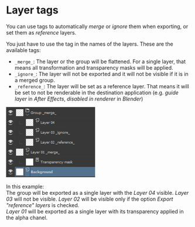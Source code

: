 # Layer tags

You can use tags to automatically *merge* or *ignore* them when exporting, or set them as *reference* layers.

You just have to use the tag in the names of the layers. These are the available tags:

- `_merge_`: The layer or the group will be flattened. For a single layer, that means all transformation and transparency masks will be applied.
- `_ignore_`: The layer will not be exported and it will not be visible if it is in a merged group.
- `_reference_`: The layer will be set as a reference layer. That means it will be set to not be renderable in the destination application (e.g. *guide layer* in *After Effects*, *disabled in renderer* in *Blender*)

![](img/layer-tags.png)

In this example:  
The group will be exported as a single layer with the *Layer 04* visible. *Layer 03* will not be visible. *Layer 02* will be visible only if the option *Export "_reference_" layers* is checked.  
*Layer 01* will be exported as a single layer with its transparency applied in the alpha chanel.